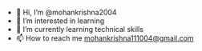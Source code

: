 - 👋 Hi, I’m @mohankrishna2004
- 👀 I’m interested in learning 
- 🌱 I’m currently learning technical skills
- 📫 How to reach me mohankrishna111004@gmail.com

<!---
mohankrishna2004/mohankrishna2004 is a ✨ special ✨ repository because its `README.md` (this file) appears on your GitHub profile.
You can click the Preview link to take a look at your changes.
--->
